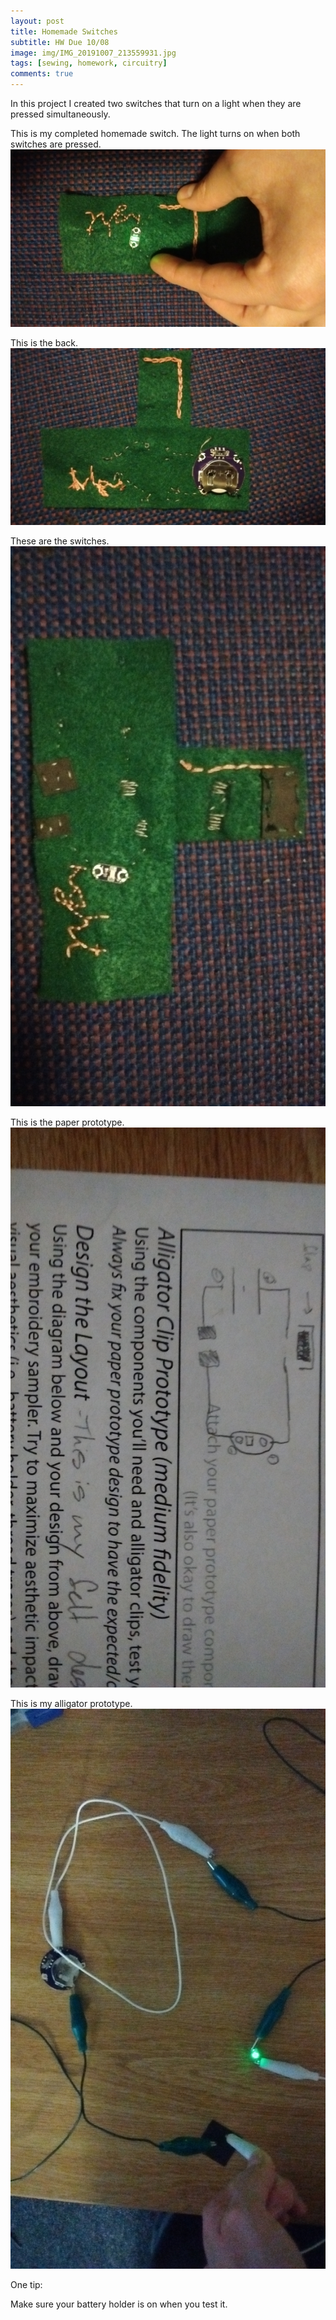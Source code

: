 ```yaml
---
layout: post
title: Homemade Switches
subtitle: HW Due 10/08
image: img/IMG_20191007_213559931.jpg
tags: [sewing, homework, circuitry]
comments: true
---
```

In this project I created two switches that turn on a light when they are pressed simultaneously.

This is my completed homemade switch. The light turns on when both switches are pressed. 
![completed switch](/img/IMG_20191007_213559931.jpg)

This is the back.
![completed switch](/img/IMG_20191007_221958344.jpg)

These are the switches.
![completed switch](/img/IMG_20191007_221945654.jpg)

This is the paper prototype.
![completed switch](/img/IMG_20191007_222222739.jpg)

This is my alligator prototype.
![alligator prototype](/img/IMG_20191007_164657540.jpg)

One tip:

Make sure your battery holder is on when you test it.
